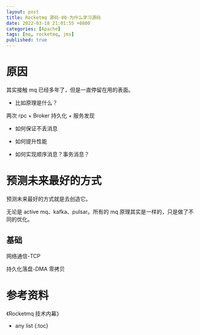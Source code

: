 ```yaml
---
layout: post
title: Rocketmq 源码-00-为什么学习源码 
date: 2022-03-18 21:01:55 +0800
categories: [Apache]
tags: [mq, rocketmq, jms]
published: true
---
```


# 原因

其实接触 mq 已经多年了，但是一直停留在用的表面。

- 比如原理是什么？

两次 rpc + Broker 持久化 + 服务发现

- 如何保证不丢消息

- 如何提升性能

- 如何实现顺序消息？事务消息？

# 预测未来最好的方式

预测未来最好的方式就是去创造它。

无论是 active mq、kafka、pulsar。所有的 mq 原理其实是一样的，只是做了不同的优化。

## 基础

网络通信-TCP 

持久化落盘-DMA 零拷贝





# 参考资料

[]()

《Rocketmq 技术内幕》

* any list
{:toc}
